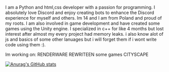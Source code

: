 I am a Python and html,css developer with a passion for programming. 
I absolutely love Discord and enjoy creating bots to enhance the Discord experience for myself and others.
Im 14 and I am from Poland and proud of my roots.
I am also involved in game development and have created some games using the Unity engine.
I specialized in c++ for like 4 months but lost interest after almost my every project had memory leaks.
i also know alot of js and basics of some other lanuages but i will forget them if i wont write code using them :).

Im working on:
RENDERWARE REWRITEEN
some games
CITYSCAPE




[![Anurag's GitHub stats](https://github-readme-stats.vercel.app/api?username=papaj2139)](https://github.com/anuraghazra/github-readme-stats)


 
